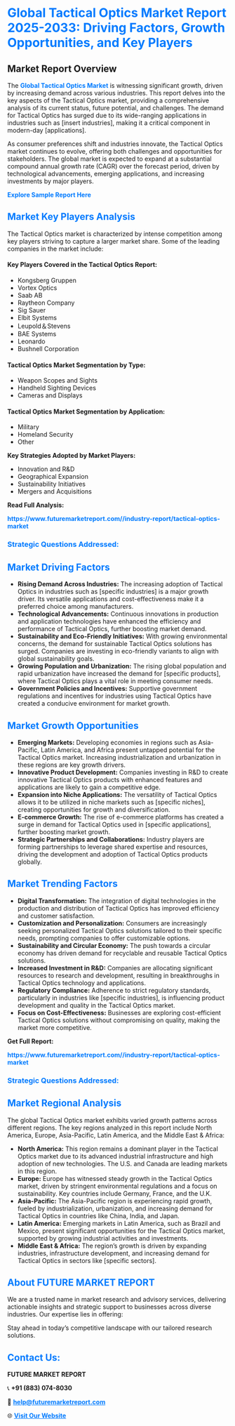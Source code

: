 <h1 style="color: #007BFF;">Global Tactical Optics Market Report 2025-2033: Driving Factors, Growth Opportunities, and Key Players</h1>

<section id="overview">
<h2>Market Report Overview</h2>
<p>The <a href="https://www.futuremarketreport.com//industry-report/tactical-optics-market" style="color: #007BFF; text-decoration: none;"><strong>Global Tactical Optics Market</strong></a> is witnessing significant growth, driven by increasing demand across various industries. This report delves into the key aspects of the Tactical Optics market, providing a comprehensive analysis of its current status, future potential, and challenges. The demand for Tactical Optics has surged due to its wide-ranging applications in industries such as [insert industries], making it a critical component in modern-day [applications].</p>
<p>As consumer preferences shift and industries innovate, the Tactical Optics market continues to evolve, offering both challenges and opportunities for stakeholders. The global market is expected to expand at a substantial compound annual growth rate (CAGR) over the forecast period, driven by technological advancements, emerging applications, and increasing investments by major players.</p>
</section>

<section id="overview">
<p><a href="https://www.futuremarketreport.com//request-sample/reportId=81490" style="color: #007BFF; text-decoration: none;"><strong>Explore Sample Report Here</strong></a></p>
</section>

<section id="key-players">
<h2 style="color: #007BFF;">Market Key Players Analysis</h2>
<p>The Tactical Optics market is characterized by intense competition among key players striving to capture a larger market share. Some of the leading companies in the market include:</p>
<h4>Key Players Covered in the Tactical Optics Report:</h4>
<ul><li>Kongsberg Gruppen</li><li>Vortex Optics</li><li>Saab AB</li><li>Raytheon Company</li><li>Sig Sauer</li><li>Elbit Systems</li><li>Leupold＆Stevens</li><li>BAE Systems</li><li>Leonardo</li><li>Bushnell Corporation</li></ul>
<h4>Tactical Optics Market Segmentation by Type:</h4>
<ul><li>Weapon Scopes and Sights</li><li>Handheld Sighting Devices</li><li>Cameras and Displays</li></ul>

<h4>Tactical Optics Market Segmentation by Application:</h4>
<ul><li>Military</li><li>Homeland Security</li><li>Other</li></ul>
<p><strong>Key Strategies Adopted by Market Players:</strong></p>
<ul>
<li>Innovation and R&D</li>
<li>Geographical Expansion</li>
<li>Sustainability Initiatives</li>
<li>Mergers and Acquisitions</li>
</ul>
</section>

<section>
<p><strong>Read Full Analysis: </strong></p><a href="https://www.futuremarketreport.com//industry-report/tactical-optics-market" style="color: #007BFF; text-decoration: none;"><strong>https://www.futuremarketreport.com//industry-report/tactical-optics-market</strong></a>
<h3 style="color: #007BFF;">Strategic Questions Addressed:</h3>
</section>

<section id="driving-factors">
<h2 style="color: #007BFF;">Market Driving Factors</h2>
<ul>
<li><strong>Rising Demand Across Industries:</strong> The increasing adoption of Tactical Optics in industries such as [specific industries] is a major growth driver. Its versatile applications and cost-effectiveness make it a preferred choice among manufacturers.</li>
<li><strong>Technological Advancements:</strong> Continuous innovations in production and application technologies have enhanced the efficiency and performance of Tactical Optics, further boosting market demand.</li>
<li><strong>Sustainability and Eco-Friendly Initiatives:</strong> With growing environmental concerns, the demand for sustainable Tactical Optics solutions has surged. Companies are investing in eco-friendly variants to align with global sustainability goals.</li>
<li><strong>Growing Population and Urbanization:</strong> The rising global population and rapid urbanization have increased the demand for [specific products], where Tactical Optics plays a vital role in meeting consumer needs.</li>
<li><strong>Government Policies and Incentives:</strong> Supportive government regulations and incentives for industries using Tactical Optics have created a conducive environment for market growth.</li>
</ul>
</section>

<section id="growth-opportunities">
<h2 style="color: #007BFF;">Market Growth Opportunities</h2>
<ul>
<li><strong>Emerging Markets:</strong> Developing economies in regions such as Asia-Pacific, Latin America, and Africa present untapped potential for the Tactical Optics market. Increasing industrialization and urbanization in these regions are key growth drivers.</li>
<li><strong>Innovative Product Development:</strong> Companies investing in R&D to create innovative Tactical Optics products with enhanced features and applications are likely to gain a competitive edge.</li>
<li><strong>Expansion into Niche Applications:</strong> The versatility of Tactical Optics allows it to be utilized in niche markets such as [specific niches], creating opportunities for growth and diversification.</li>
<li><strong>E-commerce Growth:</strong> The rise of e-commerce platforms has created a surge in demand for Tactical Optics used in [specific applications], further boosting market growth.</li>
<li><strong>Strategic Partnerships and Collaborations:</strong> Industry players are forming partnerships to leverage shared expertise and resources, driving the development and adoption of Tactical Optics products globally.</li>
</ul>
</section>

<section id="trending-factors">
<h2 style="color: #007BFF;">Market Trending Factors</h2>
<ul>
<li><strong>Digital Transformation:</strong> The integration of digital technologies in the production and distribution of Tactical Optics has improved efficiency and customer satisfaction.</li>
<li><strong>Customization and Personalization:</strong> Consumers are increasingly seeking personalized Tactical Optics solutions tailored to their specific needs, prompting companies to offer customizable options.</li>
<li><strong>Sustainability and Circular Economy:</strong> The push towards a circular economy has driven demand for recyclable and reusable Tactical Optics solutions.</li>
<li><strong>Increased Investment in R&D:</strong> Companies are allocating significant resources to research and development, resulting in breakthroughs in Tactical Optics technology and applications.</li>
<li><strong>Regulatory Compliance:</strong> Adherence to strict regulatory standards, particularly in industries like [specific industries], is influencing product development and quality in the Tactical Optics market.</li>
<li><strong>Focus on Cost-Effectiveness:</strong> Businesses are exploring cost-efficient Tactical Optics solutions without compromising on quality, making the market more competitive.</li>
</ul>
</section>

<section>
<p><strong>Get Full Report: </strong></p><a href="https://www.futuremarketreport.com//industry-report/tactical-optics-market" style="color: #007BFF; text-decoration: none;"><strong>https://www.futuremarketreport.com//industry-report/tactical-optics-market</strong></a>
<h3 style="color: #007BFF;">Strategic Questions Addressed:</h3>
</section>


<section id="regional-analysis">
<h2 style="color: #007BFF;">Market Regional Analysis</h2>
<p>The global Tactical Optics market exhibits varied growth patterns across different regions. The key regions analyzed in this report include North America, Europe, Asia-Pacific, Latin America, and the Middle East & Africa:</p>
<ul>
<li><strong>North America:</strong> This region remains a dominant player in the Tactical Optics market due to its advanced industrial infrastructure and high adoption of new technologies. The U.S. and Canada are leading markets in this region.</li>
<li><strong>Europe:</strong> Europe has witnessed steady growth in the Tactical Optics market, driven by stringent environmental regulations and a focus on sustainability. Key countries include Germany, France, and the U.K.</li>
<li><strong>Asia-Pacific:</strong> The Asia-Pacific region is experiencing rapid growth, fueled by industrialization, urbanization, and increasing demand for Tactical Optics in countries like China, India, and Japan.</li>
<li><strong>Latin America:</strong> Emerging markets in Latin America, such as Brazil and Mexico, present significant opportunities for the Tactical Optics market, supported by growing industrial activities and investments.</li>
<li><strong>Middle East & Africa:</strong> The region’s growth is driven by expanding industries, infrastructure development, and increasing demand for Tactical Optics in sectors like [specific sectors].</li>
</ul>
</section>

<footer>
<h2 style="color: #007BFF;">About FUTURE MARKET REPORT</h2>
<p>We are a trusted name in market research and advisory services, delivering actionable insights and strategic support to businesses across diverse industries. Our expertise lies in offering:</p>

<p>Stay ahead in today’s competitive landscape with our tailored research solutions.</p>

<h2 style="color: #007BFF;">Contact Us:</h2>
<p><strong>FUTURE MARKET REPORT</strong></p>
<p>📞 <strong>+91 (883) 074-8030</strong></p>
<p>📧 <strong><a href="mailto:help@futuremarketreport.com" style="color: #007BFF;">help@futuremarketreport.com</a></strong></p>
<p>🌐 <strong><a href="https://www.futuremarketreport.com/" style="color: #007BFF;">Visit Our Website</a></strong></p>
</footer>